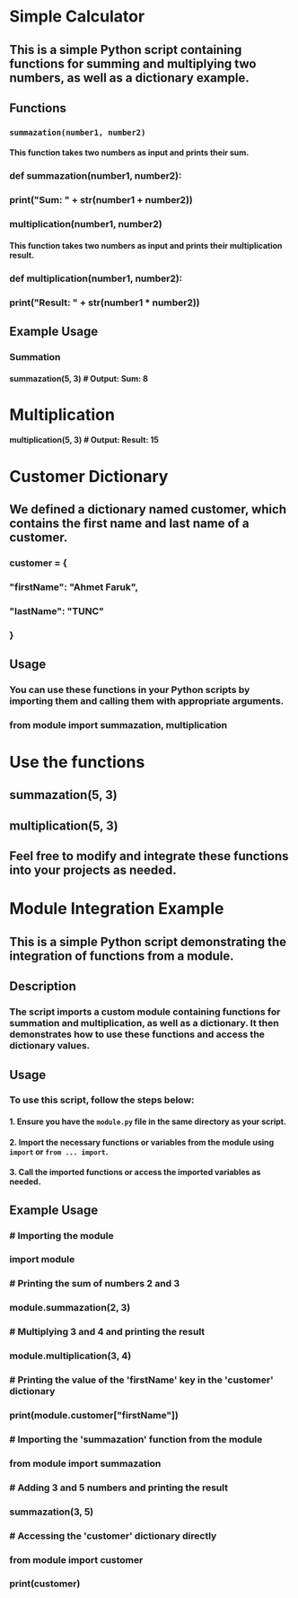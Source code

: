 # Simple Calculator

## This is a simple Python script containing functions for summing and multiplying two numbers, as well as a dictionary example.

## Functions

### `summazation(number1, number2)`

#### This function takes two numbers as input and prints their sum.


### def summazation(number1, number2):
###    print("Sum: " + str(number1 + number2))

### multiplication(number1, number2)

#### This function takes two numbers as input and prints their multiplication result.



### def multiplication(number1, number2):

###    print("Result: " + str(number1 * number2))

## Example Usage

### Summation
#### summazation(5, 3)  # Output: Sum: 8

# Multiplication
#### multiplication(5, 3)  # Output: Result: 15

# Customer Dictionary

## We defined a dictionary named customer, which contains the first name and last name of a customer.


### customer = {
### "firstName": "Ahmet Faruk",
### "lastName": "TUNC"
### }

## Usage

### You can use these functions in your Python scripts by importing them and calling them with appropriate arguments.

### from module import summazation, multiplication

# Use the functions

## summazation(5, 3)
## multiplication(5, 3)

## Feel free to modify and integrate these functions into your projects as needed.

# Module Integration Example

## This is a simple Python script demonstrating the integration of functions from a module.

## Description

### The script imports a custom module containing functions for summation and multiplication, as well as a dictionary. It then demonstrates how to use these functions and access the dictionary values.

## Usage

### To use this script, follow the steps below:

#### 1. Ensure you have the `module.py` file in the same directory as your script.
#### 2. Import the necessary functions or variables from the module using `import` or `from ... import`.
#### 3. Call the imported functions or access the imported variables as needed.

## Example Usage


### # Importing the module
### import module

### # Printing the sum of numbers 2 and 3
### module.summazation(2, 3)

### # Multiplying 3 and 4 and printing the result
### module.multiplication(3, 4)

### # Printing the value of the 'firstName' key in the 'customer' dictionary
### print(module.customer["firstName"])

### # Importing the 'summazation' function from the module
### from module import summazation

### # Adding 3 and 5 numbers and printing the result
### summazation(3, 5)

### # Accessing the 'customer' dictionary directly
### from module import customer
### print(customer)
